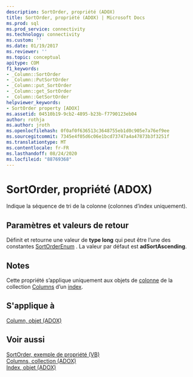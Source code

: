 ```yaml
---
description: SortOrder, propriété (ADOX)
title: SortOrder, propriété (ADOX) | Microsoft Docs
ms.prod: sql
ms.prod_service: connectivity
ms.technology: connectivity
ms.custom: ''
ms.date: 01/19/2017
ms.reviewer: ''
ms.topic: conceptual
apitype: COM
f1_keywords:
- _Column::SortOrder
- _Column::PutSortOrder
- _Column::put_SortOrder
- _Column::get_SortOrder
- _Column::GetSortOrder
helpviewer_keywords:
- SortOrder property [ADOX]
ms.assetid: 04510b19-9cb2-4895-b23b-f7790123eb04
author: rothja
ms.author: jroth
ms.openlocfilehash: 0f0af0f636513c3648755eb1d0c905e7a76ef9ee
ms.sourcegitcommit: 7345e4f05d6c06e1bcd73747a4a47873b3f3251f
ms.translationtype: MT
ms.contentlocale: fr-FR
ms.lasthandoff: 08/24/2020
ms.locfileid: "88769368"
---
```

# <a name="sortorder-property-adox"></a>SortOrder, propriété (ADOX)
Indique la séquence de tri de la colonne (colonnes d’index uniquement).  
  
## <a name="settings-and-return-values"></a>Paramètres et valeurs de retour  
 Définit et retourne une valeur de **type long** qui peut être l’une des constantes [SortOrderEnum](./sortorderenum.md) . La valeur par défaut est **adSortAscending**.  
  
## <a name="remarks"></a>Notes  
 Cette propriété s’applique uniquement aux objets de [colonne](./column-object-adox.md) de la collection [Columns](./columns-collection-adox.md) d’un [index](./index-object-adox.md).  
  
## <a name="applies-to"></a>S'applique à  
 [Column, objet (ADOX)](./column-object-adox.md)  
  
## <a name="see-also"></a>Voir aussi  
 [SortOrder, exemple de propriété (VB)](./sortorder-property-example-vb.md)   
 [Columns, collection (ADOX)](./columns-collection-adox.md)   
 [Index, objet (ADOX)](./index-object-adox.md)